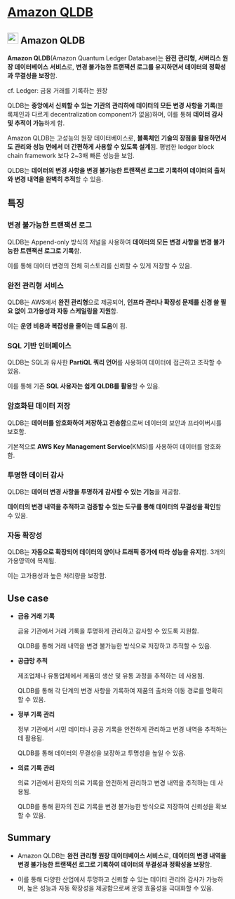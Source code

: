 # [Amazon QLDB](https://docs.aws.amazon.com/ko_kr/qldb/latest/developerguide/what-is.html)

## <img src = "https://github.com/user-attachments/assets/d95f4d49-f70d-4e7c-a933-5318e233ac01" width = "25" height = "25"> Amazon QLDB

**Amazon QLDB**(Amazon Quantum Ledger Database)는 **완전 관리형, 서버리스 원장 데이터베이스 서비스**로, **변경 불가능한 트랜잭션 로그를 유지하면서 데이터의 정확성과 무결성을 보장**함.  

cf. Ledger: 금융 거래를 기록하는 원장

QLDB는 **중앙에서 신뢰할 수 있는 기관의 관리하에 데이터의 모든 변경 사항을 기록**(블록체인과 다르게 decentralization component가 없음)하며, 이를 통해 **데이터 감사 및 추적이 가능**하게 함.

Amazon QLDB는 고성능의 원장 데이터베이스로, **블록체인 기술의 장점을 활용하면서도 관리와 성능 면에서 더 간편하게 사용할 수 있도록 설계**됨. 평범한 ledger block chain framework 보다 2~3배 빠른 성능을 보임.

QLDB는 **데이터의 변경 사항을 변경 불가능한 트랜잭션 로그로 기록하여 데이터의 출처와 변경 내역을 완벽히 추적**할 수 있음.

## 특징

### 변경 불가능한 트랜잭션 로그

QLDB는 Append-only 방식의 저널을 사용하여 **데이터의 모든 변경 사항을 변경 불가능한 트랜잭션 로그로 기록**함.  

이를 통해 데이터 변경의 전체 히스토리를 신뢰할 수 있게 저장할 수 있음.

### 완전 관리형 서비스

QLDB는 AWS에서 **완전 관리형**으로 제공되어, **인프라 관리나 확장성 문제를 신경 쓸 필요 없이 고가용성과 자동 스케일링을 지원**함.  

이는 **운영 비용과 복잡성을 줄이는 데 도움**이 됨.

### SQL 기반 인터페이스

QLDB는 SQL과 유사한 **PartiQL 쿼리 언어**를 사용하여 데이터에 접근하고 조작할 수 있음.  

이를 통해 기존 **SQL 사용자는 쉽게 QLDB를 활용**할 수 있음.

### 암호화된 데이터 저장

QLDB는 **데이터를 암호화하여 저장하고 전송함**으로써 데이터의 보안과 프라이버시를 보호함.  

기본적으로 **AWS Key Management Service**(KMS)를 사용하여 데이터를 암호화함.

### 투명한 데이터 감사

QLDB는 **데이터 변경 사항을 투명하게 감사할 수 있는 기능**을 제공함.  

**데이터의 변경 내역을 추적하고 검증할 수 있는 도구를 통해 데이터의 무결성을 확인**할 수 있음.

### 자동 확장성

QLDB는 **자동으로 확장되어 데이터의 양이나 트래픽 증가에 따라 성능을 유지**함. 3개의 가용영역에 복제됨.

이는 고가용성과 높은 처리량을 보장함.

## Use case

* **금융 거래 기록**

    금융 기관에서 거래 기록을 투명하게 관리하고 감사할 수 있도록 지원함. 
    
    QLDB를 통해 거래 내역을 변경 불가능한 방식으로 저장하고 추적할 수 있음.

* **공급망 추적**

    제조업체나 유통업체에서 제품의 생산 및 유통 과정을 추적하는 데 사용됨.  
    
    QLDB를 통해 각 단계의 변경 사항을 기록하여 제품의 출처와 이동 경로를 명확히 할 수 있음.

* **정부 기록 관리**

    정부 기관에서 시민 데이터나 공공 기록을 안전하게 관리하고 변경 내역을 추적하는 데 활용됨.  
    
    QLDB를 통해 데이터의 무결성을 보장하고 투명성을 높일 수 있음.

* **의료 기록 관리**

    의료 기관에서 환자의 의료 기록을 안전하게 관리하고 변경 내역을 추적하는 데 사용됨.  
    
    QLDB를 통해 환자의 진료 기록을 변경 불가능한 방식으로 저장하여 신뢰성을 확보할 수 있음.

## Summary

* Amazon QLDB는 **완전 관리형 원장 데이터베이스 서비스**로, **데이터의 변경 내역을 변경 불가능한 트랜잭션 로그로 기록하여 데이터의 무결성과 정확성을 보장**함.  

* 이를 통해 다양한 산업에서 투명하고 신뢰할 수 있는 데이터 관리와 감사가 가능하며, 높은 성능과 자동 확장성을 제공함으로써 운영 효율성을 극대화할 수 있음.







